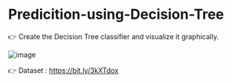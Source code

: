 # Predicition-using-Decision-Tree

👉 Create the Decision Tree classifier and visualize it graphically. 

![image](https://user-images.githubusercontent.com/82924828/191432407-6997abf7-7443-4455-80f4-4340c41bcc0b.png)

👉 Dataset : https://bit.ly/3kXTdox
